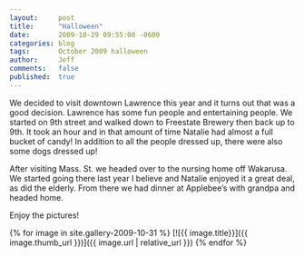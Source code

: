 ```yaml
---
layout:     post
title:      "Halloween"
date:       2009-10-29 09:55:00 -0600
categories: blog
tags:       October 2009 halloween
author:     Jeff
comments:   false
published:  true
---
```

We decided to visit downtown Lawrence this year and it turns out that was a good decision. Lawrence has some fun people and entertaining people. We started on 9th street and walked down to Freestate Brewery then back up to 9th. It took an hour and in that amount of time Natalie had almost a full bucket of candy! In addition to all the people dressed up, there were also some dogs dressed up!

After visiting Mass. St. we headed over to the nursing home off Wakarusa. We started going there last year I believe and Natalie enjoyed it a great deal, as did the elderly. From there we had dinner at Applebee’s with grandpa and headed home.

Enjoy the pictures!

{% for image in site.gallery-2009-10-31 %}
  [![{{ image.title}}]({{ image.thumb_url }})]({{ image.url | relative_url }})
{% endfor %}
